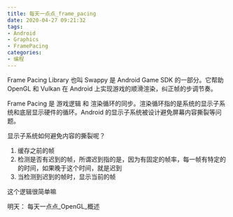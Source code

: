 ```yaml
---
title: 每天一点点_frame_pacing
date: 2020-04-27 09:21:32
tags:
- Android
- Graphics
- FramePacing
categories:
- 编程
---
```


Frame Pacing Library 也叫 Swappy 是 Android Game SDK 的一部分。它帮助 OpenGL 和 Vulkan 在 Android 上实现游戏的顺滑渲染，纠正帧的步调节奏。

Frame Pacing 是 游戏逻辑 和 渲染循环的同步。渲染循环指的是系统的显示子系统和底层显示硬件的循环。Android 的显示子系统被设计避免屏幕内容撕裂等问题。

显示子系统如何避免内容的撕裂呢？

1. 缓存之前的帧
2. 检测是否有迟到的帧，所谓迟到指的是，因为有固定的帧率，每一帧有特定的的时间，如果晚于这个时间，就是迟到
3. 当检测到迟到的帧时，显示当前的帧

这个逻辑很简单嘛

明天： 每天一点点_OpenGL_概述



